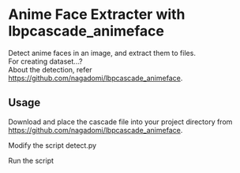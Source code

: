 # Anime Face Extracter with lbpcascade_animeface

Detect anime faces in an image, and extract them to files.  
For creating dataset...?  
About the detection, refer https://github.com/nagadomi/lbpcascade_animeface.


## Usage

Download and place the cascade file into your project directory from https://github.com/nagadomi/lbpcascade_animeface.

Modify the script detect.py

Run the script
